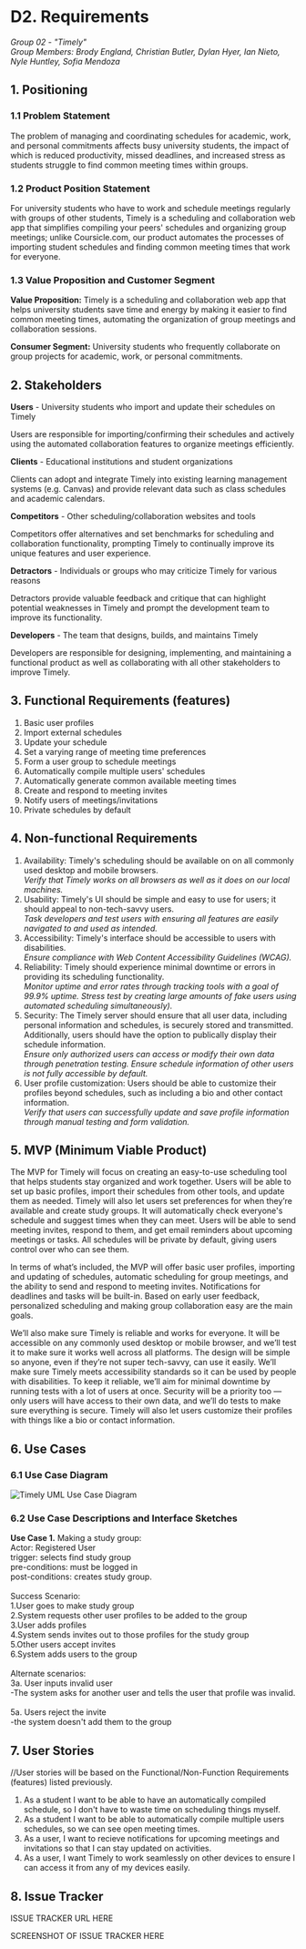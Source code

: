 # D2. Requirements

_Group 02 - "Timely"_\
_Group Members: Brody England, Christian Butler, Dylan Hyer, Ian Nieto, Nyle Huntley, Sofia Mendoza_

## 1. Positioning

### 1.1 Problem Statement
The problem of managing and coordinating schedules for academic, work, and personal commitments affects busy university students, the impact of which is reduced productivity, missed deadlines, and increased stress as students struggle to find common meeting times within groups.

### 1.2 Product Position Statement
For university students who have to work and schedule meetings regularly with groups of other students, Timely is a scheduling and collaboration web app that simplifies compiling your peers' schedules and organizing group meetings; unlike Coursicle.com, our product automates the processes of importing student schedules and finding common meeting times that work for everyone.

### 1.3 Value Proposition and Customer Segment
**Value Proposition:**
Timely is a scheduling and collaboration web app that helps university students save time and energy by making it easier to find common meeting times, automating the organization of group meetings and collaboration sessions.

**Consumer Segment:**
University students who frequently collaborate on group projects for academic, work, or personal commitments.

## 2. Stakeholders
**Users** - University students who import and update their schedules on Timely

Users are responsible for importing/confirming their schedules and actively using the automated collaboration features to organize meetings efficiently.

**Clients** - Educational institutions and student organizations

Clients can adopt and integrate Timely into existing learning management systems (e.g. Canvas) and provide relevant data such as class schedules and academic calendars.

**Competitors** - Other scheduling/collaboration websites and tools

Competitors offer alternatives and set benchmarks for scheduling and collaboration functionality, prompting Timely to continually improve its unique features and user experience.

**Detractors** - Individuals or groups who may criticize Timely for various reasons

Detractors provide valuable feedback and critique that can highlight potential weaknesses in Timely and prompt the development team to improve its functionality.

**Developers** - The team that designs, builds, and maintains Timely

Developers are responsible for designing, implementing, and maintaining a functional product as well as collaborating with all other stakeholders to improve Timely.

## 3. Functional Requirements (features)

1. Basic user profiles
2. Import external schedules
3. Update your schedule
4. Set a varying range of meeting time preferences
5. Form a user group to schedule meetings
6. Automatically compile multiple users' schedules
7. Automatically generate common available meeting times
8. Create and respond to meeting invites
9. Notify users of meetings/invitations
10. Private schedules by default

## 4. Non-functional Requirements

1. Availability: Timely's scheduling should be available on on all commonly used desktop and mobile browsers.\
   _Verify that Timely works on all browsers as well as it does on our local machines._
2. Usability: Timely's UI should be simple and easy to use for users; it should appeal to non-tech-savvy users.\
   _Task developers and test users with ensuring all features are easily navigated to and used as intended._
3. Accessibility: Timely's interface should be accessible to users with disabilities.\
   _Ensure compliance with Web Content Accessibility Guidelines (WCAG)._
4. Reliability: Timely should experience minimal downtime or errors in providing its scheduling functionality.\
   _Monitor uptime and error rates through tracking tools with a goal of 99.9% uptime. Stress test by creating large amounts of fake users using automated scheduling simultaneously)._
5. Security: The Timely server should ensure that all user data, including personal information and schedules, is securely stored and transmitted. Additionally, users should have the option to publically display their schedule information.\
   _Ensure only authorized users can access or modify their own data through penetration testing. Ensure schedule information of other users is not fully accessible by default._
6. User profile customization: Users should be able to customize their profiles beyond schedules, such as including a bio and other contact information.\
   _Verify that users can successfully update and save profile information through manual testing and form validation._

## 5. MVP (Minimum Viable Product)

The MVP for Timely will focus on creating an easy-to-use scheduling tool that helps students stay organized and work together. Users will be able to set up basic profiles, import their schedules from other tools, and update them as needed. Timely will also let users set preferences for when they’re available and create study groups. It will automatically check everyone's schedule and suggest times when they can meet. Users will be able to send meeting invites, respond to them, and get email reminders about upcoming meetings or tasks. All schedules will be private by default, giving users control over who can see them.

In terms of what’s included, the MVP will offer basic user profiles, importing and updating of schedules, automatic scheduling for group meetings, and the ability to send and respond to meeting invites. Notifications for deadlines and tasks will be built-in. Based on early user feedback, personalized scheduling and making group collaboration easy are the main goals.

We’ll also make sure Timely is reliable and works for everyone. It will be accessible on any commonly used desktop or mobile browser, and we’ll test it to make sure it works well across all platforms. The design will be simple so anyone, even if they’re not super tech-savvy, can use it easily. We’ll make sure Timely meets accessibility standards so it can be used by people with disabilities. To keep it reliable, we’ll aim for minimal downtime by running tests with a lot of users at once. Security will be a priority too — only users will have access to their own data, and we’ll do tests to make sure everything is secure. Timely will also let users customize their profiles with things like a bio or contact information.

## 6. Use Cases

### 6.1 Use Case Diagram

![Timely UML Use Case Diagram](TimelyUML.png)

### 6.2 Use Case Descriptions and Interface Sketches

**Use Case 1.** Making a study group:<br/>
Actor: Registered User <br/>
trigger: selects find study group<br/>
pre-conditions: must be logged in<br/>
post-conditions: creates study group.<br/>
<br/>
Success Scenario:<br/>
1.User goes to make study group<br/>
2.System requests other user profiles to be added to the group<br/>
3.User adds profiles<br/>
4.System sends invites out to those profiles for the study group<br/>
5.Other users accept invites<br/>
6.System adds users to the group<br/>
<br/>
Alternate scenarios:<br/>
3a. User inputs invalid user<br/>
-The system asks for another user and tells the user that profile was invalid.<br/>
<br/>
5a. Users reject the invite<br/>
-the system doesn't add them to the group<br/>

## 7. User Stories

//User stories will be based on the Functional/Non-Function Requirements (features) listed previously.
1. As a student I want to be able to have an automatically compiled schedule, so I don't have to waste time on scheduling things myself.
2. As a student I want to be able to automatically compile multiple users schedules, so we can see open meeting times.
3. As a user, I want to recieve notifications for upcoming meetings and invitations so that I can stay updated on activities.
4. As a user, I want Timely to work seamlessly on other devices to ensure I can access it from any of my devices easily.

## 8. Issue Tracker

ISSUE TRACKER URL HERE

SCREENSHOT OF ISSUE TRACKER HERE
